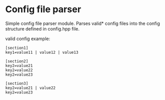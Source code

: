 # Config file parser
Simple config file parser module. Parses valid* config files into the config structure defined in config.hpp file.

valid config example:
```
[section1]
key1=value11 | value12 | value13

[section2]
key2=value21
key2=value22
key2=value23

[section3]
key2=value21 | value22
key2=value23
```
